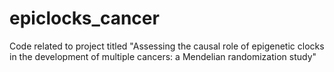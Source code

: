 # epiclocks_cancer
Code related to project titled "Assessing the causal role of epigenetic clocks in the development of multiple cancers: a Mendelian randomization study"
